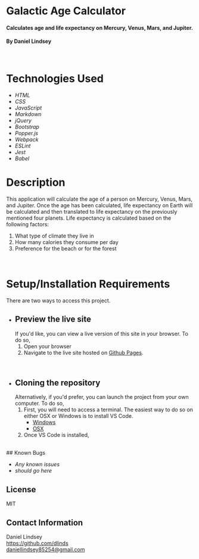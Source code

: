 # Galactic Age Calculator

#### Calculates age and life expectancy on Mercury, Venus, Mars, and Jupiter.

#### By Daniel Lindsey  
<br>

# Technologies Used

* _HTML_
* _CSS_
* _JavaScript_
* _Markdown_
* _jQuery_
* _Bootstrap_
* _Popper.js_
* _Webpack_
* _ESLint_
* _Jest_
* _Babel_

# Description
This application will calculate the age of a person on Mercury, Venus, Mars, and Jupiter. Once the age has been calculated, life expectancy on Earth will be calculated and then translated to life expectancy on the previously mentioned four planets. Life expectancy is calculated based on the following factors:  
  
1. What type of climate they live in
2. How many calories they consume per day
3. Preference for the beach or for the forest  
<br>

# Setup/Installation Requirements

There are two ways to access this project.  
* ## Preview the live site
    If you'd like, you can view a live version of this site in your browser. To do so,
    1. Open your browser
    2. Navigate to the live site hosted on [Github Pages](https://dlinds.github.io/galactic-age-calculator/).  
<br>

* ## Cloning the repository
    Alternatively, if you'd prefer, you can launch the project from your own computer. To do so,
    1. First, you will need to access a terminal. The easiest way to do so on either OSX or Windows is to install VS Code.
        *  [Windows](https://code.visualstudio.com/docs/?dv=win64user)
        *  [OSX](https://code.visualstudio.com/docs/?dv=osx)
    2. Once VS Code is installed, 

<br>
## Known Bugs

* _Any known issues_
* _should go here_

## License

MIT

## Contact Information

Daniel Lindsey  
https://github.com/dlinds  
daniellindsey85254@gmail.com  